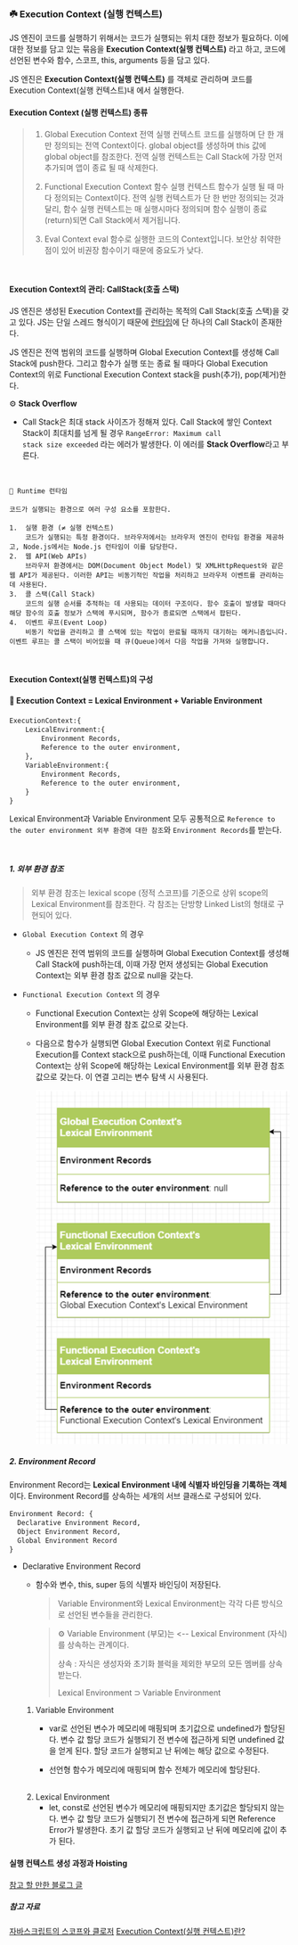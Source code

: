 ### ☘️ Execution Context (실행 컨텍스트)

JS 엔진이 코드를 실행하기 위해서는 코드가 실행되는 위치 대한 정보가 필요하다. 이에 대한 정보를 담고 있는 묶음을 **Execution Context(실행 컨텍스트)** 라고 하고, 코드에 선언된 변수와 함수, 스코프, this, arguments 등을 담고 있다.

JS 엔진은 **Execution Context(실행 컨텍스트)** 를 객체로 관리하며 코드를 Execution Context(실행 컨텍스트)내 에서 실행한다.

#### Execution Context (실행 컨텍스트) 종류

> 1.  Global Execution Context 전역 실행 컨텍스트
>     코드를 실행하며 단 한 개만 정의되는 전역 Context이다. global object를 생성하며 this 값에 global object를 참조한다. 전역 실행 컨텍스트는 Call Stack에 가장 먼저 추가되며 앱이 종료 될 때 삭제한다.
>
> 2.  Functional Execution Context 함수 실행 컨텍스트
>     함수가 실행 될 때 마다 정의되는 Context이다. 전역 실행 컨텍스트가 단 한 번만 정의되는 것과 달리, 함수 실행 컨텍스트는 매 실행시마다 정의되며 함수 실행이 종료(return)되면 Call Stack에서 제거됩니다.
>
> 3.  Eval Context
>     eval 함수로 실행한 코드의 Context입니다. 보안상 취약한 점이 있어 비권장 함수이기 때문에 중요도가 낮다.

<br/>

#### Execution Context의 관리: CallStack(호출 스택)

JS 엔진은 생성된 Execution Context를 관리하는 목적의 Call Stack(호출 스택)을 갖고 있다. JS는 단일 스레드 형식이기 때문에 <u>런타임</u>에 단 하나의 Call Stack이 존재한다.

JS 엔진은 전역 범위의 코드를 실행하며 Global Execution Context를 생성해 Call Stack에 push한다. 그리고 함수가 실행 또는 종료 될 때마다 Global Execution Context의 위로 Functional Execution Context stack을 push(추가), pop(제거)한다.

⚙️ **Stack Overflow**

- Call Stack은 최대 stack 사이즈가 정해져 있다. Call Stack에 쌓인 Context Stack이 최대치를 넘게 될 경우 <code>RangeError: Maximum call stack size exceeded</code > 라는 에러가 발생한다. 이 에러를 **Stack Overflow**라고 부른다.

<br/>

    🔗 Runtime 런타임

    코드가 실행되는 환경으로 여러 구성 요소를 포함한다.

    1.  실행 환경 (≠ 실행 컨텍스트)
        코드가 실행되는 특정 환경이다. 브라우저에서는 브라우저 엔진이 런타임 환경을 제공하고, Node.js에서는 Node.js 런타임이 이를 담당한다.
    2.  웹 API(Web APIs)
        브라우저 환경에서는 DOM(Document Object Model) 및 XMLHttpRequest와 같은 웹 API가 제공된다. 이러한 API는 비동기적인 작업을 처리하고 브라우저 이벤트를 관리하는 데 사용된다.
    3.  콜 스택(Call Stack)
        코드의 실행 순서를 추적하는 데 사용되는 데이터 구조이다. 함수 호출이 발생할 때마다 해당 함수의 호출 정보가 스택에 푸시되며, 함수가 종료되면 스택에서 팝된다.
    4.  이벤트 루프(Event Loop)
        비동기 작업을 관리하고 콜 스택에 있는 작업이 완료될 때까지 대기하는 메커니즘입니다. 이벤트 루프는 콜 스택이 비어있을 때 큐(Queue)에서 다음 작업을 가져와 실행합니다.

  <br />

#### Execution Context(실행 컨텍스트)의 구성

#### **📌 Execution Context = Lexical Environment + Variable Environment**

    ExecutionContext:{
        LexicalEnvironment:{
            Environment Records,
            Reference to the outer environment,
        },
        VariableEnvironment:{
            Environment Records,
            Reference to the outer environment,
        }
    }

Lexical Environment과 Variable Environment 모두 공통적으로 <code>Reference to the outer environment 외부 환경에 대한 참조</code>와 <code>Environment Records</code>를 받는다.

<br>

##### 1. 외부 환경 참조

> 외부 환경 참조는 lexical scope (정적 스코프)를 기준으로 상위 scope의 Lexical Environment를 참조한다. 각 참조는 단방향 Linked List의 형태로 구현되어 있다.

- <code>Global Execution Context</code> 의 경우

  - JS 엔진은 전역 범위의 코드를 실행하며 Global Execution Context를 생성해 Call Stack에 push하는데, 이때 가장 먼저 생성되는 Global Execution Context는 외부 환경 참조 값으로 null을 갖는다.

- <code>Functional Execution Context</code> 의 경우

  - Functional Execution Context는 상위 Scope에 해당하는 Lexical Environment를 외부 환경 참조 값으로 갖는다.

  - 다음으로 함수가 실행되면 Global Execution Context 위로 Functional Execution를 Context stack으로 push하는데, 이때 Functional Execution Context는 상위 Scope에 해당하는 Lexical Environment를 외부 환경 참조 값으로 갖는다. 이 연결 고리는 변수 탐색 시 사용된다.

    <img src="./img/Screenshot 2024-03-03 at 9.00.03 PM.png" />

##### 2. Environment Record

Environment Record는 **Lexical Environment 내에 식별자 바인딩을 기록하는 객체**이다. Environment Record를 상속하는 세개의 서브 클래스로 구성되어 있다.

    Environment Record: {
      Declarative Environment Record,
      Object Environment Record,
      Global Environment Record
    }

- Declarative Environment Record

  - 함수와 변수, this, super 등의 식별자 바인딩이 저장된다.
    <br/>

    > Variable Environment와 Lexical Environment는 각각 다른 방식으로 선언된 변수들을 관리한다.

    > ⚙️ Variable Environment (부모)는 <-- Lexical Environment (자식)를 상속하는 관계이다.
    >
    > 상속 : 자식은 생성자와 초기화 블럭을 제외한 부모의 모든 멤버를 상속받는다.
    >
    > Lexical Environment ⊃ Variable Environment

  1. Variable Environment

     - var로 선언된 변수가 메모리에 매핑되며 초기값으로 undefined가 할당된다. 변수 값 할당 코드가 실행되기 전 변수에 접근하게 되면 undefined 값을 얻게 된다. 할당 코드가 실행되고 난 뒤에는 해당 값으로 수정된다.

     - 선언형 함수가 메모리에 매핑되며 함수 전체가 메모리에 할당된다.

  <br>

  2. Lexical Environment
     - let, const로 선언된 변수가 메모리에 매핑되지만 초기값은 할당되지 않는다. 변수 값 할당 코드가 실행되기 전 변수에 접근하게 되면 Reference Error가 발생한다. 초기 값 할당 코드가 실행되고 난 뒤에 메모리에 값이 추가 된다.

#### 실행 컨텍스트 생성 과정과 Hoisting

[참고 할 만한 블로그 글](https://dkje.github.io/2020/08/30/ExecutionContext/#context%EC%9D%98-%EC%83%9D%EC%84%B1-%EA%B3%BC%EC%A0%95)

##### 참고 자료

[자바스크립트의 스코프와 클로저](https://meetup.nhncloud.com/posts/86)
[Execution Context(실행 컨텍스트)란?](https://dkje.github.io/2020/08/30/ExecutionContext/#context%EC%9D%98-%EC%83%9D%EC%84%B1-%EA%B3%BC%EC%A0%95)
